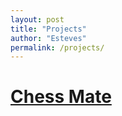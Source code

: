 ```yaml
---
layout: post
title: "Projects"
author: "Esteves"
permalink: /projects/
---
```


# [Chess Mate](https://esteveste.github.io/Chess_Google_Assistant_Contest/)
